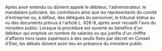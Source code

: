 Après avoir entendu ou dûment appelé le débiteur, l'administrateur, le mandataire judiciaire, les contrôleurs ainsi que les représentants du comité d'entreprise ou, à défaut, des délégués du personnel, le tribunal statue au vu des documents prévus à l'article L. 626-8, après avoir recueilli l'avis du ministère public. Lorsque la procédure est ouverte au bénéfice d'un débiteur qui emploie un nombre de salariés ou qui justifie d'un chiffre d'affaires hors taxes supérieurs à des seuils fixés par décret en Conseil d'Etat, les débats doivent avoir lieu en présence du ministère public.


  

  

